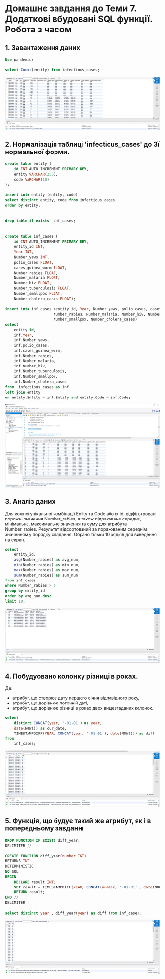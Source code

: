 
# Домашнє завдання до Теми 7. Додаткові вбудовані SQL функції. Робота з часом


## 1. Завантаження даних
```sql
Use pandemic;

select Count(entity) from infectious_cases;
```

![](./img/1.PNG)


## 2. Нормалізація таблиці 'infectious_cases' до 3ї нормальної форми. 

```sql
create table entity (
    id INT AUTO_INCREMENT PRIMARY KEY,
    entity VARCHAR(255),
    code VARCHAR(10)
);

insert into entity (entity, code) 
select distinct entity, code from infectious_cases
order by entity;


drop table if exists  inf_cases;


create table inf_cases (
	id INT AUTO_INCREMENT PRIMARY KEY,
	entity_id INT,
	Year INT,
    Number_yaws INT,
    polio_cases FLOAT,
    cases_guinea_worm FLOAT,
    Number_rabies FLOAT,
    Number_malaria FLOAT,
    Number_hiv FLOAT,
    Number_tuberculosis FLOAT,
    Number_smallpox FLOAT,
    Number_cholera_cases FLOAT);

insert into inf_cases (entity_id, Year, Number_yaws, polio_cases, cases_guinea_worm, 
                      Number_rabies, Number_malaria, Number_hiv, Number_tuberculosis, 
                      Number_smallpox, Number_cholera_cases) 
select 
    entity.id, 
    inf.Year,
    inf.Number_yaws,
    inf.polio_cases,
    inf.cases_guinea_worm,
    inf.Number_rabies,
    inf.Number_malaria,
    inf.Number_hiv,
    inf.Number_tuberculosis,
    inf.Number_smallpox,
    inf.Number_cholera_cases 
from  infectious_cases as inf
left join entity
on entity.Entity = inf.Entity and entity.Code = inf.Code;
```

![](./img/2.PNG)

## 3. Аналіз даних
Для кожної унікальної комбінації Entity та Code або їх id, відфільтровані порожні значення Number_rabies, а також підраховане середнє, мінімальне, максимальне значення та суму для атрибута Number_rabies. Результат відсортований за порахованим середнім значенням у порядку спадання. Обрано тільки 10 рядків для виведення на екран.


```sql
select 
	entity_id, 
    avg(Number_rabies) as avg_num, 
    min(Number_rabies) as min_num, 
    max(Number_rabies) as max_num, 
    sum(Number_rabies) as sum_num
from inf_cases
where Number_rabies > 0
group by entity_id
order by avg_num desc
limit 10;
```

![](./img/3.PNG)
	
## 4. Побудуовано колонку різниці в роках.
Де: 
- атрибут, що створює дату першого січня відповідного року,
- атрибут, що дорівнює поточній даті,
- атрибут, що дорівнює різниці в роках двох вищезгаданих колонок.

```sql
select 
    distinct CONCAT(year, '-01-01') as year,
    date(NOW()) as cur_date,
    TIMESTAMPDIFF(YEAR, CONCAT(year, '-01-01'), date(NOW())) as diff
from 
    inf_cases;
```
![](./img/4.PNG)

## 5. Функція, що будує такий же атрибут, як і в попередньому завданні

```sql
DROP FUNCTION IF EXISTS diff_year;
DELIMITER //

CREATE FUNCTION diff_year(number INT)
RETURNS INT
DETERMINISTIC 
NO SQL
BEGIN
    DECLARE result INT;
    SET result = TIMESTAMPDIFF(YEAR, CONCAT(number, '-01-01'), date(NOW()));
    RETURN result;
END //
DELIMITER ;		

select distinct year , diff_year(year) as diff from inf_cases;
```
![](./img/5.PNG)
